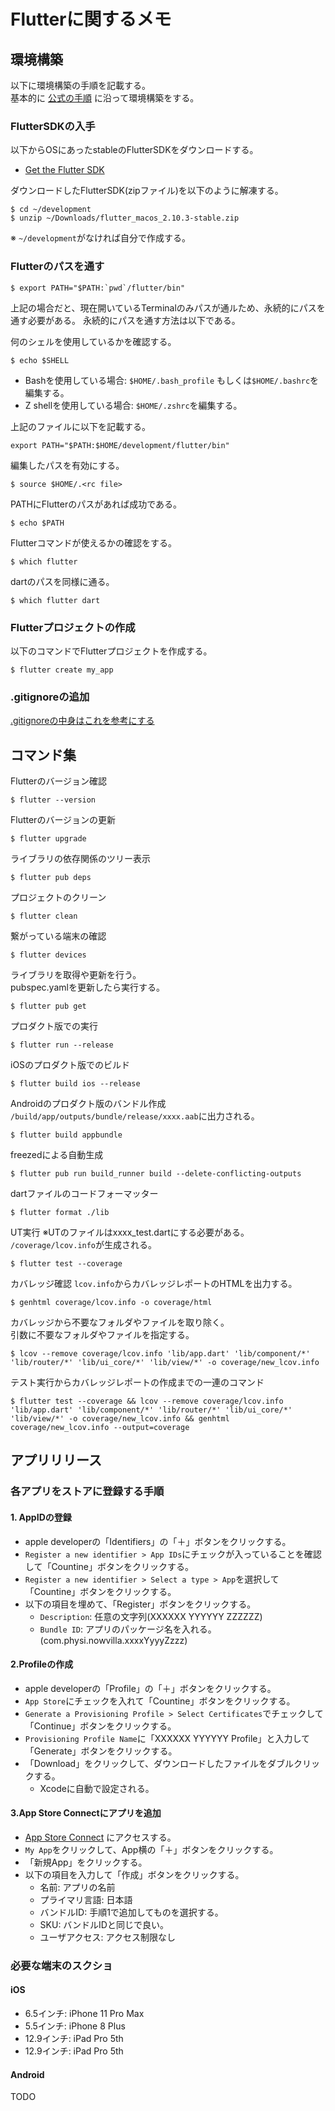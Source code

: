 # Flutterに関するメモ

## 環境構築
以下に環境構築の手順を記載する。  
基本的に [公式の手順](https://docs.flutter.dev/get-started/install/macos#update-your-path) に沿って環境構築をする。

### FlutterSDKの入手
以下からOSにあったstableのFlutterSDKをダウンロードする。  
* [Get the Flutter SDK](https://docs.flutter.dev/get-started/install/macos#get-sdk)

ダウンロードしたFlutterSDK(zipファイル)を以下のように解凍する。

```
$ cd ~/development
$ unzip ~/Downloads/flutter_macos_2.10.3-stable.zip
```

※ `~/development`がなければ自分で作成する。


### Flutterのパスを通す

```
$ export PATH="$PATH:`pwd`/flutter/bin"
```

上記の場合だと、現在開いているTerminalのみパスが通ルため、永続的にパスを通す必要がある。
永続的にパスを通す方法は以下である。

何のシェルを使用しているかを確認する。

```
$ echo $SHELL
```

* Bashを使用している場合: `$HOME/.bash_profile` もしくは`$HOME/.bashrc`を編集する。
* Z shellを使用している場合: `$HOME/.zshrc`を編集する。

上記のファイルに以下を記載する。

```
export PATH="$PATH:$HOME/development/flutter/bin"
```

編集したパスを有効にする。
```
$ source $HOME/.<rc file>
```

PATHにFlutterのパスがあれば成功である。
```
$ echo $PATH
```

Flutterコマンドが使えるかの確認をする。
```
$ which flutter
````

dartのパスを同様に通る。
```
$ which flutter dart
````
  
### Flutterプロジェクトの作成

以下のコマンドでFlutterプロジェクトを作成する。 
```
$ flutter create my_app
```

### .gitignoreの追加

[.gitignoreの中身はこれを参考にする](https://github.com/nowvilla-physi/flutter-tutorial/blob/master/.gitignore)


## コマンド集

Flutterのバージョン確認
```
$ flutter --version
```

Flutterのバージョンの更新
```
$ flutter upgrade
```

ライブラリの依存関係のツリー表示
```
$ flutter pub deps
```

プロジェクトのクリーン
```
$ flutter clean
```

繋がっている端末の確認
```
$ flutter devices
```

ライブラリを取得や更新を行う。  
pubspec.yamlを更新したら実行する。
```
$ flutter pub get
```

プロダクト版での実行
```
$ flutter run --release
```

iOSのプロダクト版でのビルド
```
$ flutter build ios --release
```

Androidのプロダクト版のバンドル作成  
`/build/app/outputs/bundle/release/xxxx.aab`に出力される。
```
$ flutter build appbundle
```

freezedによる自動生成
```
$ flutter pub run build_runner build --delete-conflicting-outputs
```

dartファイルのコードフォーマッター
```
$ flutter format ./lib
```

UT実行
※UTのファイルはxxxx_test.dartにする必要がある。
`/coverage/lcov.info`が生成される。
```
$ flutter test --coverage
```

カバレッジ確認
`lcov.info`からカバレッジレポートのHTMLを出力する。
```
$ genhtml coverage/lcov.info -o coverage/html
```

カバレッジから不要なフォルダやファイルを取り除く。  
引数に不要なフォルダやファイルを指定する。
```
$ lcov --remove coverage/lcov.info 'lib/app.dart' 'lib/component/*' 'lib/router/*' 'lib/ui_core/*' 'lib/view/*' -o coverage/new_lcov.info
```

テスト実行からカバレッジレポートの作成までの一連のコマンド
```
$ flutter test --coverage && lcov --remove coverage/lcov.info 'lib/app.dart' 'lib/component/*' 'lib/router/*' 'lib/ui_core/*' 'lib/view/*' -o coverage/new_lcov.info && genhtml coverage/new_lcov.info --output=coverage
```

## アプリリリース

### 各アプリをストアに登録する手順

#### 1. AppIDの登録

* apple developerの「Identifiers」の「＋」ボタンをクリックする。
* `Register a new identifier > App IDs`にチェックが入っていることを確認して「Countine」ボタンをクリックする。
* `Register a new identifier > Select a type > App`を選択して「Countine」ボタンをクリックする。
* 以下の項目を埋めて、「Register」ボタンをクリックする。
    * `Description`: 任意の文字列(XXXXXX YYYYYY ZZZZZZ)
    * `Bundle ID`: アプリのパッケージ名を入れる。(com.physi.nowvilla.xxxxYyyyZzzz)

#### 2.Profileの作成

* apple developerの「Profile」の「＋」ボタンをクリックする。
* `App Store`にチェックを入れて「Countine」ボタンをクリックする。
* `Generate a Provisioning Profile > Select Certificates`でチェックして「Continue」ボタンをクリックする。
* `Provisioning Profile Name`に「XXXXXX YYYYYY Profile」と入力して「Generate」ボタンをクリックする。
* 「Download」をクリックして、ダウンロードしたファイルをダブルクリックする。
    * Xcodeに自動で設定される。

#### 3.App Store Connectにアプリを追加

* [App Store Connect](https://appstoreconnect.apple.com/) にアクセスする。
* `My App`をクリックして、App横の「＋」ボタンをクリックする。
* 「新規App」をクリックする。
* 以下の項目を入力して「作成」ボタンをクリックする。
  * 名前: アプリの名前
  * プライマリ言語: 日本語
  * バンドルID: 手順1で追加してものを選択する。
  * SKU: バンドルIDと同じで良い。
  * ユーザアクセス: アクセス制限なし

### 必要な端末のスクショ

#### iOS

* 6.5インチ: iPhone 11 Pro Max
* 5.5インチ: iPhone 8 Plus
* 12.9インチ: iPad Pro 5th
* 12.9インチ: iPad Pro 5th

#### Android

TODO
